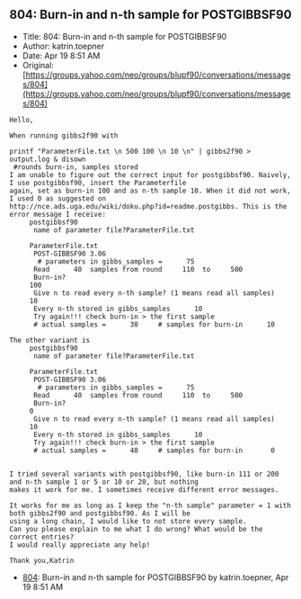 ## 804: Burn-in and n-th sample for POSTGIBBSF90

- Title: 804: Burn-in and n-th sample for POSTGIBBSF90
- Author: katrin.toepner
- Date: Apr 19 8:51 AM
- Original: [https://groups.yahoo.com/neo/groups/blupf90/conversations/messages/804](https://groups.yahoo.com/neo/groups/blupf90/conversations/messages/804)

```
Hello,

When running gibbs2f90 with 

printf "ParameterFile.txt \n 500 100 \n 10 \n" | gibbs2f90 > output.log & disown   
 #rounds burn-in, samples stored
I am unable to figure out the correct input for postgibbsf90. Naively, I use postgibbsf90, insert the Parameterfile
again, set as burn-in 100 and as n-th sample 10. When it did not work, I used 0 as suggested on
http://nce.ads.uga.edu/wiki/doku.php?id=readme.postgibbs. This is the error message I receive:
     postgibbsf90
      name of parameter file?ParameterFile.txt

     ParameterFile.txt
      POST-GIBBSF90 3.06
       # parameters in gibbs_samples =		75
      Read	    40	samples from round	   110	to	   500
      Burn-in?
     100
      Give n to read every n-th sample? (1 means read all samples)
     10
      Every n-th stored in gibbs_samples	  10
      Try again!!! check burn-in > the first sample
      # actual samples =	  30	 # samples for burn-in		10

The other variant is
     postgibbsf90
      name of parameter file?ParameterFile.txt
     
     ParameterFile.txt
      POST-GIBBSF90 3.06
       # parameters in gibbs_samples =		75
      Read	    40	samples from round	   110	to	   500
      Burn-in?
     0
      Give n to read every n-th sample? (1 means read all samples)
     10
      Every n-th stored in gibbs_samples	  10
      Try again!!! check burn-in > the first sample
      # actual samples =	  40	 # samples for burn-in		 0


I tried several variants with postgibbsf90, like burn-in 111 or 200 and n-th sample 1 or 5 or 10 or 20, but nothing
makes it work for me. I sometimes receive different error messages. 

It works for me as long as I keep the "n-th sample" parameter = 1 with both gibbs2f90 and postgibbsf90. As I will be
using a long chain, I would like to not store every sample.
Can you please explain to me what I do wrong? What would be the correct entries?
I would really appreciate any help!

Thank you,Katrin
```

- [804](0804.md): Burn-in and n-th sample for POSTGIBBSF90 by katrin.toepner, Apr 19 8:51 AM
